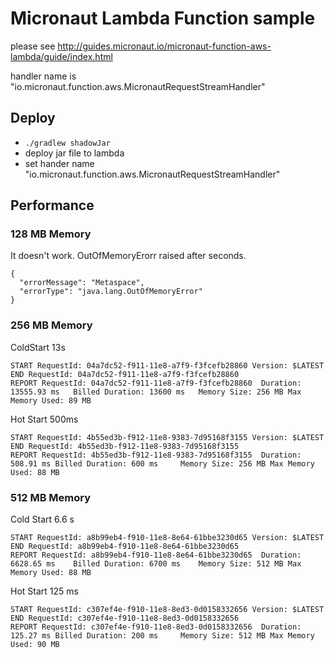 # Micronaut Lambda Function sample

please see http://guides.micronaut.io/micronaut-function-aws-lambda/guide/index.html

handler name is "io.micronaut.function.aws.MicronautRequestStreamHandler"

## Deploy

+ `./gradlew shadowJar`
+ deploy jar file to lambda
+ set hander name "io.micronaut.function.aws.MicronautRequestStreamHandler"

## Performance 

### 128 MB Memory

It doesn't work.
OutOfMemoryErorr raised after seconds.

```
{
  "errorMessage": "Metaspace",
  "errorType": "java.lang.OutOfMemoryError"
}
```

### 256 MB Memory

ColdStart 13s

```
START RequestId: 04a7dc52-f911-11e8-a7f9-f3fcefb28860 Version: $LATEST
END RequestId: 04a7dc52-f911-11e8-a7f9-f3fcefb28860
REPORT RequestId: 04a7dc52-f911-11e8-a7f9-f3fcefb28860	Duration: 13555.93 ms	Billed Duration: 13600 ms 	Memory Size: 256 MB	Max Memory Used: 89 MB	
```

Hot Start 500ms

```
START RequestId: 4b55ed3b-f912-11e8-9383-7d95168f3155 Version: $LATEST
END RequestId: 4b55ed3b-f912-11e8-9383-7d95168f3155
REPORT RequestId: 4b55ed3b-f912-11e8-9383-7d95168f3155	Duration: 508.91 ms	Billed Duration: 600 ms 	Memory Size: 256 MB	Max Memory Used: 88 MB	
```

### 512 MB Memory

Cold Start 6.6 s

```
START RequestId: a8b99eb4-f910-11e8-8e64-61bbe3230d65 Version: $LATEST
END RequestId: a8b99eb4-f910-11e8-8e64-61bbe3230d65
REPORT RequestId: a8b99eb4-f910-11e8-8e64-61bbe3230d65	Duration: 6628.65 ms	Billed Duration: 6700 ms 	Memory Size: 512 MB	Max Memory Used: 88 MB	

```

Hot Start 125 ms

```
START RequestId: c307ef4e-f910-11e8-8ed3-0d0158332656 Version: $LATEST
END RequestId: c307ef4e-f910-11e8-8ed3-0d0158332656
REPORT RequestId: c307ef4e-f910-11e8-8ed3-0d0158332656	Duration: 125.27 ms	Billed Duration: 200 ms 	Memory Size: 512 MB	Max Memory Used: 90 MB	
```



